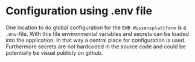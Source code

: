# Configuration using .env file
One location to do global configuration for the `EWB Wissensplattform` is a `.env`-file. With this file environmental variables and secrets can be loaded into the application. In that way a central place for configuration is used. Furthermore secrets are not hardcoded in the source code and could be potentially be visual publicly on github.
